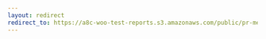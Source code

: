 ```yaml
---
layout: redirect
redirect_to: https://a8c-woo-test-reports.s3.amazonaws.com/public/pr-merge/45283/e2e/index.html
---
```

